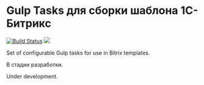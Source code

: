 # Gulp Tasks для сборки шаблона 1С-Битрикс
[![Build Status](https://travis-ci.org/mvandrew/gulp-bitrix-templates-toolkit.svg?branch=master)](https://travis-ci.org/mvandrew/gulp-bitrix-templates-toolkit) ![](https://img.shields.io/npm/v/gulp-bitrix-templates-toolkit.svg?label=npm%20package&style=flat)

Set of configurable Gulp tasks for use in Bitrix templates.

В стадии разработки.

Under development.
